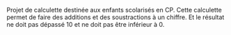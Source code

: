 Projet de calculette destinée aux enfants scolarisés en CP. Cette calculette permet de faire des additions et des soustractions à un chiffre. Et le résultat ne doit pas dépassé 10 et ne doit pas être inférieur à 0.
